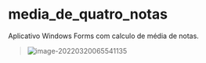 # media_de_quatro_notas
 Aplicativo Windows Forms com calculo de média de notas.

> ![image-20220320065541135](C:\Users\Eduardo\AppData\Roaming\Typora\typora-user-images\image-20220320065541135.png)
